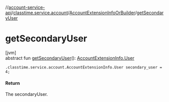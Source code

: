 //[account-service-api](../../../index.md)/[classtime.service.account](../index.md)/[AccountExtensionInfoOrBuilder](index.md)/[getSecondaryUser](get-secondary-user.md)

# getSecondaryUser

[jvm]\
abstract fun [getSecondaryUser](get-secondary-user.md)(): [AccountExtensionInfo.User](../-account-extension-info/-user/index.md)

`.classtime.service.account.AccountExtensionInfo.User secondary_user = 4;`

#### Return

The secondaryUser.
